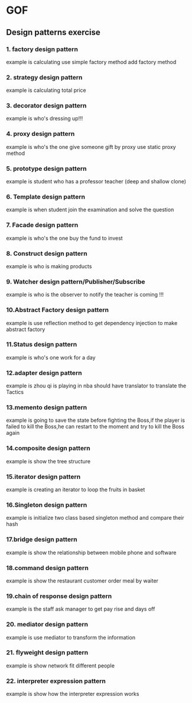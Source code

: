 # GOF

## Design patterns exercise

### 1. factory design pattern 
   example is calculating use simple factory method
   add factory method 
   
   
### 2. strategy design pattern
   example is calculating total price
   
   
### 3. decorator design pattern
   example is who's dressing up!!!
   
   
### 4. proxy design pattern
   example is who's the one give someone gift by proxy
   use static proxy method
   
### 5. prototype design pattern
   example is student who has a professor teacher
   (deep and shallow clone)
   
### 6. Template design pattern
   example is when student join the examination and solve the question
   
### 7. Facade design pattern
   example is who's the one buy the fund to invest
   
### 8. Construct design pattern
   example is who is making products
   
### 9. Watcher design pattern/Publisher/Subscribe
   example is who is the observer to notify the teacher is coming !!!
   
### 10.Abstract Factory design pattern
   example is use reflection method to get dependency injection to make abstract factory
### 11.Status design pattern
   example is who's one work for a day
### 12.adapter design pattern
   example is zhou qi is playing in nba should have translator to translate the Tactics

### 13.memento design pattern
   example is going to save the state before fighting the Boss,if the player
   is failed to kill the Boss,he can restart to the moment and try to kill the Boss again
   
### 14.composite design pattern
   example is show the tree structure 
   
### 15.iterator design pattern
   example is creating an iterator to loop the fruits in basket
   
### 16.Singleton design pattern
   example is initialize two class based singleton method and compare their hash 
   
   
### 17.bridge design pattern
   example is show the relationship between mobile phone and software
   
### 18.command design pattern
   example is show the restaurant customer order meal by waiter
   
### 19.chain of response design pattern
   example is the staff ask manager to get pay rise and days off
   
### 20. mediator design pattern
   example is use mediator to transform the information   
### 21. flyweight design pattern
   example is show network fit different people
   
### 22. interpreter expression pattern
   example is show how the interpreter expression works